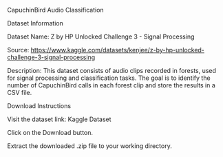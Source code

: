 CapuchinBird Audio Classification

Dataset Information

Dataset Name: Z by HP Unlocked Challenge 3 - Signal Processing

Source: https://www.kaggle.com/datasets/kenjee/z-by-hp-unlocked-challenge-3-signal-processing

Description: This dataset consists of audio clips recorded in forests, used for signal processing and classification tasks. The goal is to identify the number of CapuchinBird calls in each forest clip and store the results in a CSV file.

Download Instructions

Visit the dataset link: Kaggle Dataset

Click on the Download button.

Extract the downloaded .zip file to your working directory.
